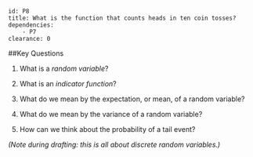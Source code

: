 ````
id: P8
title: What is the function that counts heads in ten coin tosses?
dependencies:
    - P7
clearance: 0
````
##Key Questions

1.  What is a _random variable_?

1.  What is an _indicator function_?

1.  What do we mean by the expectation, or mean, of a random variable?

1.  What do we mean by the variance of a random variable?

1.  How can we think about the probability of a tail event?

_(Note during drafting: this is all about discrete random variables.)_